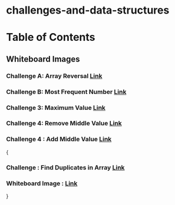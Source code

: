 # challenges-and-data-structures

# Table of Contents

## Whiteboard Images

### Challenge A: Array Reversal  [Link](https://github.com/Abed1313/challenges-and-data-structures/blob/main/whiteboard-challenges/assest/S-1.PNG)


### Challenge B: Most Frequent Number [Link](https://github.com/Abed1313/challenges-and-data-structures/blob/main/whiteboard-challenges/assest/S-2.PNG) 

### Challenge 3: Maximum Value [Link](https://github.com/Abed1313/challenges-and-data-structures/blob/main/whiteboard-challenges/assest/C3.PNG) 

### Challenge 4: Remove Middle Value [Link](https://github.com/Abed1313/challenges-and-data-structures/blob/main/whiteboard-challenges/assest/F4.PNG)

### Challenge 4 : Add Middle Value [Link](https://github.com/Abed1313/challenges-and-data-structures/blob/main/whiteboard-challenges/assest/CH4.PNG)
{
### Challenge : Find Duplicates in Array [Link](https://github.com/Abed1313/challenges-and-data-structures/blob/main/whiteboard-challenges/assest/C5.PNG)
### Whiteboard Image : [Link](https://github.com/Abed1313/challenges-and-data-structures/blob/main/whiteboard-challenges/assest/CH5.PNG)
}



